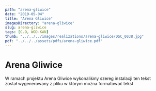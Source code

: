 ```yaml
---
path: "arena-gliwice"
date: "2019-05-04"
title: "Arena Gliwice"
imagesDirectory: "arena-gliwice"
slug: arena-gliwice
tags: [C.O, WOD-KAN]
thumb: "../../../images/realizations/arena-gliwice/DSC_0038.jpg"
pdf: "../../../assets/pdfs/arena-gliwice.pdf"
---
```


# Arena Gliwice

W ramach projektu Arena Gliwice wykonaliśmy szereg instalacji 
ten tekst został wygenerowany z pliku w którym można formatować tekst
